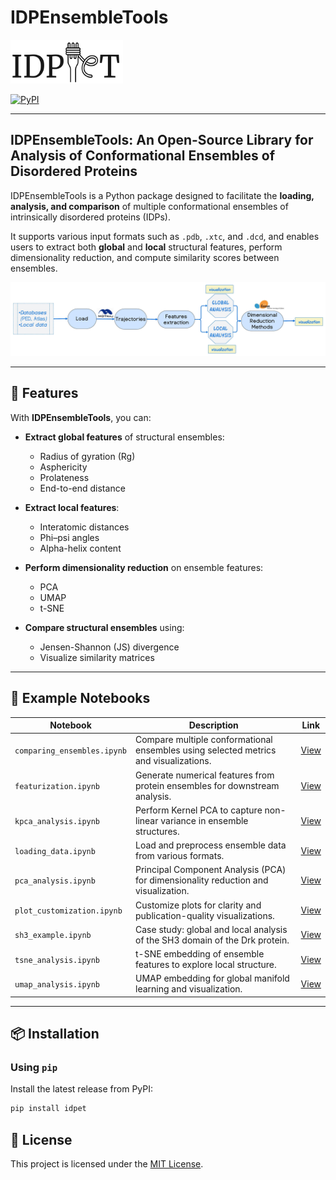 # IDPEnsembleTools

<img src="https://raw.githubusercontent.com/BioComputingUP/EnsembleTools/main/images/idpet_logo_1.png" alt="IDPEnsembleTools Logo" width="180" height="70" />

[![PyPI](https://img.shields.io/pypi/v/idpet.svg)](https://pypi.org/project/idpet/)
<!-- [![DOI](https://img.shields.io/badge/DOI-10.5281/zenodo.1234567-blue)](https://doi.org/10.5281/zenodo.1234567) -->

---

## IDPEnsembleTools: An Open-Source Library for Analysis of Conformational Ensembles of Disordered Proteins

IDPEnsembleTools is a Python package designed to facilitate the **loading, analysis, and comparison** of multiple conformational ensembles of intrinsically disordered proteins (IDPs).

It supports various input formats such as `.pdb`, `.xtc`, and `.dcd`, and enables users to extract both **global** and **local** structural features, perform dimensionality reduction, and compute similarity scores between ensembles.

<img src="https://raw.githubusercontent.com/BioComputingUP/EnsembleTools/main/images/pipline_example.jpeg" alt="Pipeline Example" width="600" />

---

## 🔧 Features

With **IDPEnsembleTools**, you can:

- **Extract global features** of structural ensembles:
  - Radius of gyration (Rg)
  - Asphericity
  - Prolateness
  - End-to-end distance

- **Extract local features**:
  - Interatomic distances
  - Phi–psi angles
  - Alpha-helix content

- **Perform dimensionality reduction** on ensemble features:
  - PCA
  - UMAP
  - t-SNE

- **Compare structural ensembles** using:
  - Jensen-Shannon (JS) divergence
  - Visualize similarity matrices

---

## 📘 Example Notebooks

| Notebook                      | Description                                                                                   | Link |
|------------------------------|-----------------------------------------------------------------------------------------------|------|
| `comparing_ensembles.ipynb`  | Compare multiple conformational ensembles using selected metrics and visualizations.          | [View](https://github.com/BioComputingUP/EnsembleTools/blob/main/notebooks/comparing_ensembles.ipynb) |
| `featurization.ipynb`        | Generate numerical features from protein ensembles for downstream analysis.                   | [View](https://github.com/BioComputingUP/EnsembleTools/blob/main/notebooks/featurization.ipynb) |
| `kpca_analysis.ipynb`        | Perform Kernel PCA to capture non-linear variance in ensemble structures.                     | [View](https://github.com/BioComputingUP/EnsembleTools/blob/main/notebooks/kpca_analysis.ipynb) |
| `loading_data.ipynb`         | Load and preprocess ensemble data from various formats.                                       | [View](https://github.com/BioComputingUP/EnsembleTools/blob/main/notebooks/loading_data.ipynb) |
| `pca_analysis.ipynb`         | Principal Component Analysis (PCA) for dimensionality reduction and visualization.            | [View](https://github.com/BioComputingUP/EnsembleTools/blob/main/notebooks/pca_analysis.ipynb) |
| `plot_customization.ipynb`   | Customize plots for clarity and publication-quality visualizations.                           | [View](https://github.com/BioComputingUP/EnsembleTools/blob/main/notebooks/plot_customization.ipynb) |
| `sh3_example.ipynb`          | Case study: global and local analysis of the SH3 domain of the Drk protein.                   | [View](https://github.com/BioComputingUP/EnsembleTools/blob/main/notebooks/sh3_example.ipynb) |
| `tsne_analysis.ipynb`        | t-SNE embedding of ensemble features to explore local structure.                              | [View](https://github.com/BioComputingUP/EnsembleTools/blob/main/notebooks/tsne_analysis.ipynb) |
| `umap_analysis.ipynb`        | UMAP embedding for global manifold learning and visualization.                                | [View](https://github.com/BioComputingUP/EnsembleTools/blob/main/notebooks/umap_analysis.ipynb) |


---
## 📦 Installation

### Using `pip`

Install the latest release from PyPI:

```bash
pip install idpet
```
## 📄 License

This project is licensed under the [MIT License](LICENSE).
